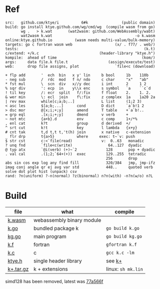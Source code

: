 # Ref

```
src:   github.com/ktye/i          6#k               (public domain)
build: go install ktye.github.com/wg/cmd/wg  (compile wasm from go)
       wg .   > k.wat       (wat2wasm: github.com/WebAssembly/wabt)
       wat2wasm k.wat                                     -o k.wasm
online:ktye.github.io          (wasm needs multi-value/bulk-memory)
targets: go c fortran wasm web                   (x/ . f77/ . web/)
tests:                                                        (k.t)
c/extend: +/k.c                           (header-library "ktye.h")
kompile:  ahead of time                                      (kom/)
args:     data file.k file.t                  (assign/execute/test)
web:      drop file assigns, plot                `file<c (download)

+ flp add       '  ech  bin   x y' lin     b bool     1b    110b   
- neg sub       /  rdc  mod   f n/ ndo     c char     "x"   "ab"        
* fst mul       \  scn  div   x//y dec     i int      2     1 2         
% sqr div       ': ecp  in    y\\x enc     s symbol   `a    ``c`d       
! til key       /: ecr  split   f/:fix     f float    2.    1. 2.    
& wer min       \: ecl  join    f\:fix     z complex  1a    1a20 2a     
| rev max       while[c;a;b;..]            L list     (1;2 3)      
< asc les       $[a;b;...]      cond       D dict     `a`b!1 2
> dsc mor       @[x;i;+;y]      amend      T table    +`a`b!.. 
= grp eql       .[x;i;+;y]      dmend      v verb     +
~ not mtc       {a+b}.d         env        c comp     1+/*%  
, enl cat       k?t             group      d derived  +/
^ srt cut       k!t             key        l lambda   {x+y}
# cnt tak       t,d t,t t,'t(h) join       x native   c-extension
_ flr drp       t{a>5}          where     exec: t~`v: push
$ str cst       c:<`file(read)             v:  0..63   monadic
? unq fnd       `file<c(write)                64..127  dyadic
@ typ atx       `@i(verb) (+)~`2             128       pop + dyadic
. val cal       .(1;2;`64+(+))  exec         129..255  tetradic
                                             256       drop
abs sin cos exp log any find fill            320/384   jmp, jmp-ifz
imag conj angle qr ej avg var std            448..     quoted verb
solve dot plot hist (unpack) csv
rand: ?n(uniform) ?-n(normal) ?z(binormal) n?n(with) -n?n(w/o) n?L
```

# Build

|file|what|compile|
|---|---|---|
[k.wasm](https://github.com/ktye/i/releases/download/latest/k.wasm)|webassembly binary module||
[k.go](https://github.com/ktye/i/releases/download/latest/k.go)|bundled package k|`go build k.go`|
[kg.go](https://github.com/ktye/i/releases/download/latest/kg.go)|main program|`go build kg.go`|
[k.f](https://github.com/ktye/i/releases/download/latest/k.f)|fortran|`gfortran k.f`|
[k.c](https://github.com/ktye/i/releases/download/latest/k.c)|c|`gcc k.c -lm`|
[ktye.h](https://github.com/ktye/i/releases/download/latest/ktye.h)|single header library|see [k+](https://github.com/ktye/i/tree/master/%2B)|
[k+.tar.gz](https://github.com/ktye/i/releases/download/latest/k%2B.tar.gz)|k + extensions|linux: `sh mk.lin`|

simd128 has been removed, latest was [77a566f](https://github.com/ktye/i/tree/77a566f)
